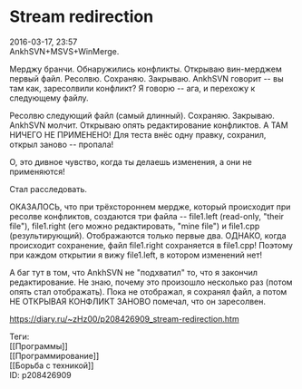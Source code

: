 Stream redirection
===================

   
 2016-03-17, 23:57   
  AnkhSVN+MSVS+WinMerge.   
   
 Мерджу бранчи. Обнаружились конфликты. Открываю вин-мерджем первый файл. Ресолвю. Сохраняю. Закрываю. AnkhSVN говорит -- вы там как, заресолвили конфликт? Я говорю -- ага, и перехожу к следующему файлу.   
   
 Ресолвю следующий файл (самый длинный). Сохраняю. Закрываю. AnkhSVN молчит. Открываю опять редактирование конфликтов. А ТАМ НИЧЕГО НЕ ПРИМЕНЕНО! Для теста внёс одну правку, сохранил, открыл заново -- пропала!   
   
 О, это дивное чувство, когда ты делаешь изменения, а они не применяются!   
   
 Стал расследовать.   
   
 ОКАЗАЛОСЬ, что при трёхстороннем мердже, который происходит при ресолве конфликтов, создаются три файла -- file1.left (read-only, "their file"), file1.right (его можно редактировать, "mine file") и file1.cpp (результирующий). Отображаются только первые два. ОДНАКО, когда происходит сохранение, файл file1.right сохраняется в file1.cpp! Поэтому при каждом открытии я вижу file1.left, в котором изменений нет!   
   
 А баг тут в том, что AnkhSVN не "подхватил" то, что я закончил редактирование. Не знаю, почему это произошло несколько раз (потом опять стал отображать). Пока не отображал, я сохранял файл, а потом НЕ ОТКРЫВАЯ КОНФЛИКТ ЗАНОВО помечал, что он заресолвен.   
    
 <https://diary.ru/~zHz00/p208426909_stream-redirection.htm>   
   
 Теги:   
 [[Программы]]   
 [[Программирование]]   
 [[Борьба с техникой]]   
 ID: p208426909